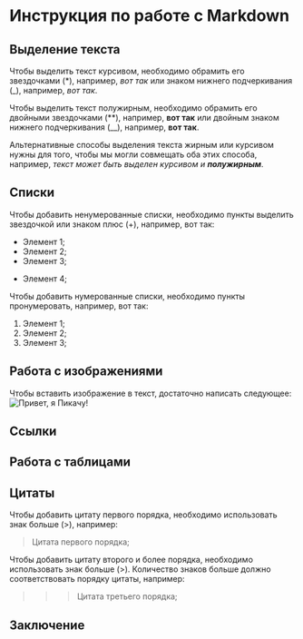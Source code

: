 # Инструкция по работе с Markdown

## Выделение текста

Чтобы выделить текст курсивом, необходимо обрамить его звездочками (*), например, *вот так* или знаком нижнего подчеркивания (_), например, _вот так_.

Чтобы выделить текст полужирным, необходимо обрамить его двойными звездочками (**), например, **вот так** или двойным знаком нижнего подчеркивания (__), например, __вот так__.

Альтернативные способы выделения текста жирным или курсивом нужны для того, чтобы мы могли совмещать оба этих способа, например, _текст может быть выделен курсивом и **полужирным**_.

## Списки

Чтобы добавить ненумерованные списки, необходимо пункты выделить звездочкой или знаком плюс (+), например, вот так:

* Элемент 1;
* Элемент 2;
* Элемент 3;
+ Элемент 4;

Чтобы добавить нумерованные списки, необходимо пункты пронумеровать, например, вот так:

1. Элемент 1;
2. Элемент 2;
3. Элемент 3;

## Работа с изображениями

Чтобы вставить изображение в текст, достаточно написать следующее:
![Привет, я Пикачу!](Pikachu.webp)

## Ссылки

## Работа с таблицами

## Цитаты

Чтобы добавить цитату первого порядка, необходимо использовать знак больше (>), например:

> Цитата первого порядка;

Чтобы добавить цитату второго и более порядка, необходимо использовать знак больше (>). Количество знаков больше должно соответствовать порядку цитаты, например:

>>> Цитата третьего порядка;

## Заключение
